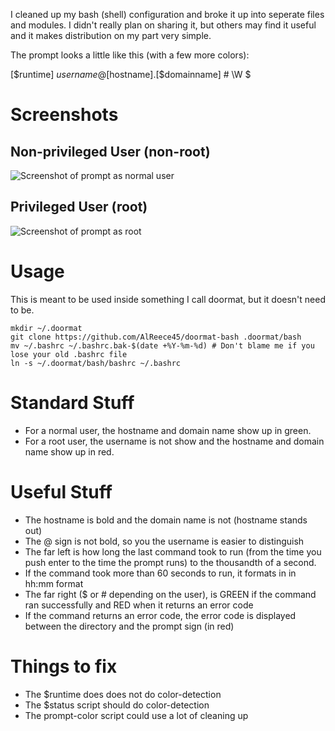 
I cleaned up my bash (shell) configuration and broke it up into seperate files and modules. I didn't really plan on sharing it, but others may find it useful and it makes distribution on my part very simple.

The prompt looks a little like this (with a few more colors):

[$runtime] $username@[$hostname].[$domainname] # \W $

Screenshots
===========

Non-privileged User (non-root)
------------------------------
![Screenshot of prompt as normal user](http://reece45.com/projects/doormat/bash/2012-04-user.png)

Privileged User (root)
-----------------------
![Screenshot of prompt as root](http://reece45.com/projects/doormat/bash/2012-04-root.png)

Usage
=====
This is meant to be used inside something I call doormat, but it doesn't need to be. 

	mkdir ~/.doormat
	git clone https://github.com/AlReece45/doormat-bash .doormat/bash
	mv ~/.bashrc ~/.bashrc.bak-$(date +%Y-%m-%d) # Don't blame me if you lose your old .bashrc file
	ln -s ~/.doormat/bash/bashrc ~/.bashrc

Standard Stuff
==============
* For a normal user, the hostname and domain name show up in green.
* For a root user, the username is not show and the hostname and domain name show up in red.

Useful Stuff
============
* The hostname is bold and the domain name is not (hostname stands out)
* The @ sign is not bold, so you the username is easier to distinguish
* The far left is how long the last command took to run (from the time you push enter to the time the prompt runs) to the thousandth of a second.
* If the command took more than 60 seconds to run, it formats in in hh:mm format
* The far right ($ or # depending on the user), is GREEN if the command ran successfully and RED when it returns an error code
* If the command returns an error code, the error code is displayed between the directory and the prompt sign (in red)

Things to fix
=============
* The $runtime does does not do color-detection
* The $status script should do color-detection
* The prompt-color script could use a lot of cleaning up
